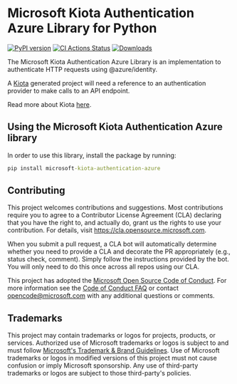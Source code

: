 # Microsoft Kiota Authentication Azure Library for Python
[![PyPI version](https://badge.fury.io/py/microsoft-kiota-authentication-azure.svg)](https://badge.fury.io/py/microsoft-kiota-authentication-azure)
[![CI Actions Status](https://github.com/microsoft/kiota-authentication-azure-python/actions/workflows/build.yml/badge.svg?branch=main)](https://github.com/microsoft/kiota-authentication-azure-python/actions)
[![Downloads](https://pepy.tech/badge/microsoft-kiota-authentication-azure)](https://pepy.tech/project/microsoft-kiota-authentication-azure)

The Microsoft Kiota Authentication Azure Library is an implementation to authenticate HTTP requests using @azure/identity.

A [Kiota](https://github.com/microsoft/kiota) generated project will need a reference to an authentication provider to make calls to an API endpoint.

Read more about Kiota [here](https://github.com/microsoft/kiota/blob/main/README.md).

## Using the Microsoft Kiota Authentication Azure library

In order to use this library, install the package by running:

```cmd
pip install microsoft-kiota-authentication-azure
```

## Contributing

This project welcomes contributions and suggestions.  Most contributions require you to agree to a
Contributor License Agreement (CLA) declaring that you have the right to, and actually do, grant us
the rights to use your contribution. For details, visit https://cla.opensource.microsoft.com.

When you submit a pull request, a CLA bot will automatically determine whether you need to provide
a CLA and decorate the PR appropriately (e.g., status check, comment). Simply follow the instructions
provided by the bot. You will only need to do this once across all repos using our CLA.

This project has adopted the [Microsoft Open Source Code of Conduct](https://opensource.microsoft.com/codeofconduct/).
For more information see the [Code of Conduct FAQ](https://opensource.microsoft.com/codeofconduct/faq/) or
contact [opencode@microsoft.com](mailto:opencode@microsoft.com) with any additional questions or comments.

## Trademarks

This project may contain trademarks or logos for projects, products, or services. Authorized use of Microsoft 
trademarks or logos is subject to and must follow 
[Microsoft's Trademark & Brand Guidelines](https://www.microsoft.com/en-us/legal/intellectualproperty/trademarks/usage/general).
Use of Microsoft trademarks or logos in modified versions of this project must not cause confusion or imply Microsoft sponsorship.
Any use of third-party trademarks or logos are subject to those third-party's policies.
